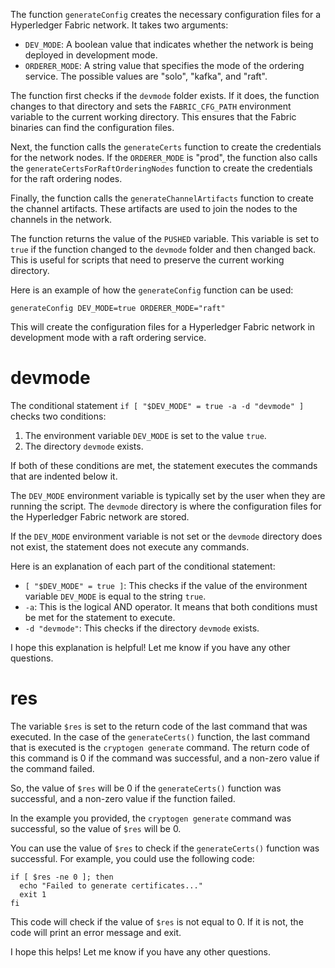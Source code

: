The function `generateConfig` creates the necessary configuration files for a Hyperledger Fabric network. It takes two arguments:

* `DEV_MODE`: A boolean value that indicates whether the network is being deployed in development mode.
* `ORDERER_MODE`: A string value that specifies the mode of the ordering service. The possible values are "solo", "kafka", and "raft".

The function first checks if the `devmode` folder exists. If it does, the function changes to that directory and sets the `FABRIC_CFG_PATH` environment variable to the current working directory. This ensures that the Fabric binaries can find the configuration files.

Next, the function calls the `generateCerts` function to create the credentials for the network nodes. If the `ORDERER_MODE` is "prod", the function also calls the `generateCertsForRaftOrderingNodes` function to create the credentials for the raft ordering nodes.

Finally, the function calls the `generateChannelArtifacts` function to create the channel artifacts. These artifacts are used to join the nodes to the channels in the network.

The function returns the value of the `PUSHED` variable. This variable is set to `true` if the function changed to the `devmode` folder and then changed back. This is useful for scripts that need to preserve the current working directory.

Here is an example of how the `generateConfig` function can be used:

```shell
generateConfig DEV_MODE=true ORDERER_MODE="raft"
```

This will create the configuration files for a Hyperledger Fabric network in development mode with a raft ordering service. 

# devmode
The conditional statement `if [ "$DEV_MODE" = true -a -d "devmode" ]` checks two conditions:

1. The environment variable `DEV_MODE` is set to the value `true`.
2. The directory `devmode` exists.

If both of these conditions are met, the statement executes the commands that are indented below it.

The `DEV_MODE` environment variable is typically set by the user when they are running the script. The `devmode` directory is where the configuration files for the Hyperledger Fabric network are stored.

If the `DEV_MODE` environment variable is not set or the `devmode` directory does not exist, the statement does not execute any commands.

Here is an explanation of each part of the conditional statement:

* `[ "$DEV_MODE" = true ]`: This checks if the value of the environment variable `DEV_MODE` is equal to the string `true`.
* `-a`: This is the logical AND operator. It means that both conditions must be met for the statement to execute.
* `-d "devmode"`: This checks if the directory `devmode` exists.

I hope this explanation is helpful! Let me know if you have any other questions.

# res
The variable `$res` is set to the return code of the last command that was executed. In the case of the `generateCerts()` function, the last command that is executed is the `cryptogen generate` command. The return code of this command is 0 if the command was successful, and a non-zero value if the command failed.

So, the value of `$res` will be 0 if the `generateCerts()` function was successful, and a non-zero value if the function failed.

In the example you provided, the `cryptogen generate` command was successful, so the value of `$res` will be 0.

You can use the value of `$res` to check if the `generateCerts()` function was successful. For example, you could use the following code:

```
if [ $res -ne 0 ]; then
  echo "Failed to generate certificates..."
  exit 1
fi
```

This code will check if the value of `$res` is not equal to 0. If it is not, the code will print an error message and exit.

I hope this helps! Let me know if you have any other questions.